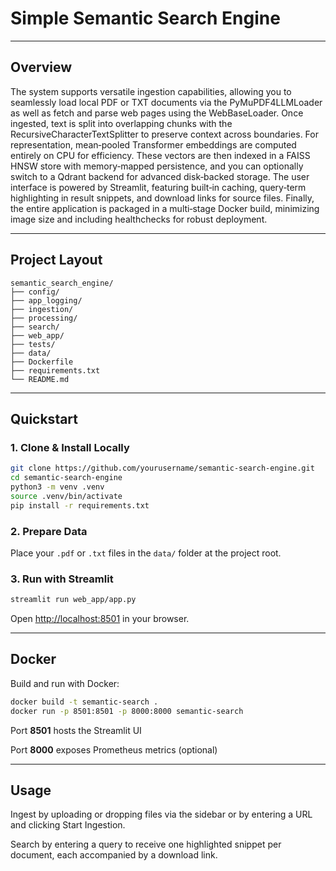# Simple Semantic Search Engine

---

## Overview

The system supports versatile ingestion capabilities, allowing you to seamlessly load local PDF or TXT documents via the PyMuPDF4LLMLoader as well as fetch and parse web pages using the WebBaseLoader. Once ingested, text is split into overlapping chunks with the RecursiveCharacterTextSplitter to preserve context across boundaries. For representation, mean‑pooled Transformer embeddings are computed entirely on CPU for efficiency. These vectors are then indexed in a FAISS HNSW store with memory‑mapped persistence, and you can optionally switch to a Qdrant backend for advanced disk‑backed storage. The user interface is powered by Streamlit, featuring built‑in caching, query‑term highlighting in result snippets, and download links for source files. Finally, the entire application is packaged in a multi‑stage Docker build, minimizing image size and including healthchecks for robust deployment.

---

## Project Layout

```
semantic_search_engine/
├── config/          
├── app_logging/    
├── ingestion/      
├── processing/      
├── search/        
├── web_app/         
├── tests/         
├── data/          
├── Dockerfile
├── requirements.txt
└── README.md
```

---


## Quickstart

### 1. Clone & Install Locally

```bash
git clone https://github.com/yourusername/semantic-search-engine.git
cd semantic-search-engine
python3 -m venv .venv
source .venv/bin/activate
pip install -r requirements.txt
```

### 2. Prepare Data

Place your `.pdf` or `.txt` files in the `data/` folder at the project root.

### 3. Run with Streamlit

```bash
streamlit run web_app/app.py
```

Open [http://localhost:8501](http://localhost:8501) in your browser.

---

## Docker

Build and run with Docker:

```bash
docker build -t semantic-search .
docker run -p 8501:8501 -p 8000:8000 semantic-search
```

Port **8501** hosts the Streamlit UI

Port **8000** exposes Prometheus metrics (optional)

---

## Usage

Ingest by uploading or dropping files via the sidebar or by entering a URL and clicking Start Ingestion. 

Search by entering a query to receive one highlighted snippet per document, each accompanied by a download link.
